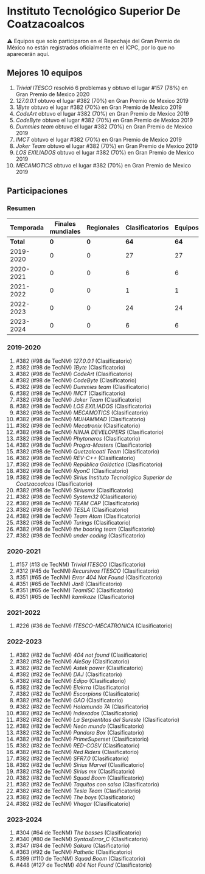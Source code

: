 # Instituto Tecnológico Superior De Coatzacoalcos

:warning: Equipos que solo participaron en el Repechaje del Gran Premio de México no están registrados oficialmente en el ICPC, por lo que no aparecerán aquí.

## Mejores 10 equipos

1. _Trivial ITESCO_ resolvió 6 problemas y obtuvo el lugar #157 (78%) en Gran Premio de Mexico 2020
1. _127.0.0.1_ obtuvo el lugar #382 (70%) en Gran Premio de Mexico 2019
1. _1Byte_ obtuvo el lugar #382 (70%) en Gran Premio de Mexico 2019
1. _CodeArt_ obtuvo el lugar #382 (70%) en Gran Premio de Mexico 2019
1. _CodeByte_ obtuvo el lugar #382 (70%) en Gran Premio de Mexico 2019
1. _Dummies team_ obtuvo el lugar #382 (70%) en Gran Premio de Mexico 2019
1. _IMCT_ obtuvo el lugar #382 (70%) en Gran Premio de Mexico 2019
1. _Joker Team_ obtuvo el lugar #382 (70%) en Gran Premio de Mexico 2019
1. _LOS EXILIADOS_ obtuvo el lugar #382 (70%) en Gran Premio de Mexico 2019
1. _MECAMOTICS_ obtuvo el lugar #382 (70%) en Gran Premio de Mexico 2019

## Participaciones

### Resumen

| Temporada | Finales mundiales | Regionales | Clasificatorios | Equipos |
| --- | --- | --- | --- | --- |
| **Total** | **0** | **0** | **64** | **64** |
| 2019-2020 | 0 | 0 | 27 | 27 |
| 2020-2021 | 0 | 0 | 6 | 6 |
| 2021-2022 | 0 | 0 | 1 | 1 |
| 2022-2023 | 0 | 0 | 24 | 24 |
| 2023-2024 | 0 | 0 | 6 | 6 |

### 2019-2020

1. #382 (#98 de TecNM) _127.0.0.1_ (Clasificatorio)
1. #382 (#98 de TecNM) _1Byte_ (Clasificatorio)
1. #382 (#98 de TecNM) _CodeArt_ (Clasificatorio)
1. #382 (#98 de TecNM) _CodeByte_ (Clasificatorio)
1. #382 (#98 de TecNM) _Dummies team_ (Clasificatorio)
1. #382 (#98 de TecNM) _IMCT_ (Clasificatorio)
1. #382 (#98 de TecNM) _Joker Team_ (Clasificatorio)
1. #382 (#98 de TecNM) _LOS EXILIADOS_ (Clasificatorio)
1. #382 (#98 de TecNM) _MECAMOTICS_ (Clasificatorio)
1. #382 (#98 de TecNM) _MUHAMMAD_ (Clasificatorio)
1. #382 (#98 de TecNM) _Mecatronix_ (Clasificatorio)
1. #382 (#98 de TecNM) _NINJA DEVELOPERS_ (Clasificatorio)
1. #382 (#98 de TecNM) _Phytoneros_ (Clasificatorio)
1. #382 (#98 de TecNM) _Progra-Masters_ (Clasificatorio)
1. #382 (#98 de TecNM) _Quetzalcoatl Team_ (Clasificatorio)
1. #382 (#98 de TecNM) _REV-C++_ (Clasificatorio)
1. #382 (#98 de TecNM) _República Galáctica_ (Clasificatorio)
1. #382 (#98 de TecNM) _RyonC_ (Clasificatorio)
1. #382 (#98 de TecNM) _Sirius Instituto Tecnológico Superior de Coatzacoalcos_ (Clasificatorio)
1. #382 (#98 de TecNM) _Siriusmx_ (Clasificatorio)
1. #382 (#98 de TecNM) _System32_ (Clasificatorio)
1. #382 (#98 de TecNM) _TEAM CAP_ (Clasificatorio)
1. #382 (#98 de TecNM) _TESLA_ (Clasificatorio)
1. #382 (#98 de TecNM) _Team Atom_ (Clasificatorio)
1. #382 (#98 de TecNM) _Turings_ (Clasificatorio)
1. #382 (#98 de TecNM) _the booring team_ (Clasificatorio)
1. #382 (#98 de TecNM) _under coding_ (Clasificatorio)

### 2020-2021

1. #157 (#13 de TecNM) _Trivial ITESCO_ (Clasificatorio)
1. #312 (#45 de TecNM) _Recursivos ITESCO_ (Clasificatorio)
1. #351 (#65 de TecNM) _Error 404 Not Found_ (Clasificatorio)
1. #351 (#65 de TecNM) _Jar8_ (Clasificatorio)
1. #351 (#65 de TecNM) _TeamISC_ (Clasificatorio)
1. #351 (#65 de TecNM) _kamikaze_ (Clasificatorio)

### 2021-2022

1. #226 (#36 de TecNM) _ITESCO-MECATRONICA_ (Clasificatorio)

### 2022-2023

1. #382 (#82 de TecNM) _404 not found_ (Clasificatorio)
1. #382 (#82 de TecNM) _AleSay_ (Clasificatorio)
1. #382 (#82 de TecNM) _Astek power_ (Clasificatorio)
1. #382 (#82 de TecNM) _DAJ_ (Clasificatorio)
1. #382 (#82 de TecNM) _Edipo_ (Clasificatorio)
1. #382 (#82 de TecNM) _Elekrra_ (Clasificatorio)
1. #382 (#82 de TecNM) _Escorpions_ (Clasificatorio)
1. #382 (#82 de TecNM) _GAO_ (Clasificatorio)
1. #382 (#82 de TecNM) _Holamundo 7A_ (Clasificatorio)
1. #382 (#82 de TecNM) _Indexados_ (Clasificatorio)
1. #382 (#82 de TecNM) _La Serpientitas del Sureste_ (Clasificatorio)
1. #382 (#82 de TecNM) _Neón mundo_ (Clasificatorio)
1. #382 (#82 de TecNM) _Pandora Box_ (Clasificatorio)
1. #382 (#82 de TecNM) _PrimeSuperset_ (Clasificatorio)
1. #382 (#82 de TecNM) _RED-COSV_ (Clasificatorio)
1. #382 (#82 de TecNM) _Red Riders_ (Clasificatorio)
1. #382 (#82 de TecNM) _SFR7.0_ (Clasificatorio)
1. #382 (#82 de TecNM) _Sirius Marvel_ (Clasificatorio)
1. #382 (#82 de TecNM) _Sirius mx_ (Clasificatorio)
1. #382 (#82 de TecNM) _Squad Boom_ (Clasificatorio)
1. #382 (#82 de TecNM) _Taquitos con salsa_ (Clasificatorio)
1. #382 (#82 de TecNM) _Tesla Team_ (Clasificatorio)
1. #382 (#82 de TecNM) _The boys_ (Clasificatorio)
1. #382 (#82 de TecNM) _Vhagar_ (Clasificatorio)

### 2023-2024

1. #304 (#64 de TecNM) _The bosses_ (Clasificatorio)
1. #340 (#80 de TecNM) _SyntaxError_C_ (Clasificatorio)
1. #347 (#84 de TecNM) _Sakura_ (Clasificatorio)
1. #363 (#92 de TecNM) _Pathetic_ (Clasificatorio)
1. #399 (#110 de TecNM) _Squad Boom_ (Clasificatorio)
1. #448 (#127 de TecNM) _404 Not Found_ (Clasificatorio)



